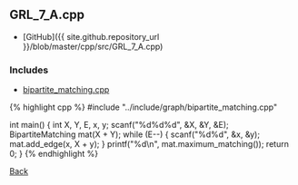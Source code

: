 ## GRL_7_A.cpp

- [GitHub]({{ site.github.repository_url }}/blob/master/cpp/src/GRL_7_A.cpp)

### Includes

- [bipartite_matching.cpp](../include/graph/bipartite_matching)

{% highlight cpp %}
#include "../include/graph/bipartite_matching.cpp"

int main() {
  int X, Y, E, x, y;
  scanf("%d%d%d", &X, &Y, &E);
  BipartiteMatching mat(X + Y);
  while (E--) {
    scanf("%d%d", &x, &y);
    mat.add_edge(x, X + y);
  }
  printf("%d\n", mat.maximum_matching());
  return 0;
}
{% endhighlight %}

[Back](..)
